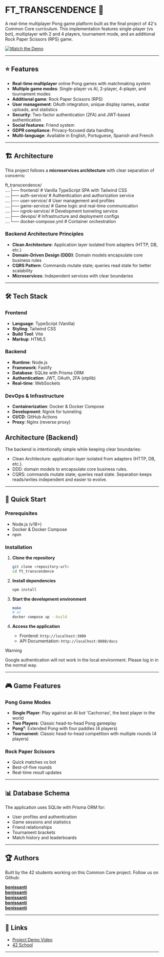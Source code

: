 # FT_TRANSCENDENCE 🏓

A real-time multiplayer Pong game platform built as the final project of 42's Common Core curriculum. This implementation features single-player (vs bot), multiplayer with 2 and 4 players, tournament mode, and an additional Rock Paper Scissors (RPS) game.

[![Watch the Demo](https://i.sstatic.net/Vp2cE.png)](https://drive.google.com/file/d/13-LrXIbCxl5CwCafj5Glb7it4JLWT2Y7/view?usp=sharing)

---

## :star: Features

- **Real-time multiplayer** online Pong games with matchmaking system
- **Multiple game modes**: Single-player vs AI, 2-player, 4-player, and tournament modes
- **Additional game**: Rock Paper Scissors (RPS)
- **User management**: OAuth integration, unique display names, avatar uploads, and statistics
- **Security**: Two-factor authentication (2FA) and JWT-based authentication
- **Social features**: Friend system
- **GDPR compliance**: Privacy-focused data handling
- **Multi-language**: Available in English, Portuguese, Spanish and French

---

## 🏗️ Architecture

This project follows a **microservices architecture** with clear separation of concerns:

ft_transcendence/ <br>
....├── frontend/           # Vanilla TypeScript SPA with Tailwind CSS <br>
....├── auth-service/       # Authentication and authorization service <br>
....├── user-service/       # User management and profiles <br>
....├── game-service/       # Game logic and real-time communication <br>
....├── ngrok-service/      # Development tunneling service <br>
....├── devops/             # Infrastructure and deployment configs<br> 
....└── docker-compose.yml  # Container orchestration<br>



### Backend Architecture Principles

- **Clean Architecture**: Application layer isolated from adapters (HTTP, DB, etc.)
- **Domain-Driven Design (DDD)**: Domain models encapsulate core business rules
- **CQRS Pattern**: Commands mutate state; queries read state for better scalability
- **Microservices**: Independent services with clear boundaries

---

## 🛠️ Tech Stack

### Frontend
- **Language**: TypeScript (Vanilla)
- **Styling**: Tailwind CSS
- **Build Tool**: Vite
- **Markup**: HTML5

### Backend
- **Runtime**: Node.js
- **Framework**: Fastify
- **Database**: SQLite with Prisma ORM
- **Authentication**: JWT, OAuth, 2FA (otplib)
- **Real-time**: WebSockets

### DevOps & Infrastructure
- **Containerization**: Docker & Docker Compose
- **Development**: Ngrok for tunneling
- **CI/CD**: GitHub Actions
- **Proxy**: Nginx (reverse proxy)


## Architecture (Backend)
The backend is intentionally simple while keeping clear boundaries:
- Clean Architecture: application layer isolated from adapters (HTTP, DB, etc.).
- DDD: domain models to encapsulate core business rules.
- CQRS: commands mutate state; queries read state. Separation keeps reads/writes independent and easier to evolve.

---

## 🚀 Quick Start

### Prerequisites
- Node.js (v18+)
- Docker & Docker Compose
- npm

### Installation

1. **Clone the repository**
   ```bash
   git clone <repository-url>
   cd ft_transcendence
   ```

2. **Install dependencies**
   ```bash
   npm install
   ```

3. **Start the development environment**
   ```bash
   make
   # or
   docker compose up --build
   ```

4. **Access the application**
    - Frontend: `http://localhost:3000`
    - API Documentation: `http://localhost:8080/docs`

> [!WARNING]
> Google authentication will not work in the local environment. Please log in in the normal way.

---

## 🎮 Game Features

### Pong Game Modes
- **Single Player**: Play against an AI bot 'Cachorrao', the best player in the world
- **Two Players**: Classic head-to-head Pong gameplay
- **Pong²**: Extended Pong with four paddles (4 players)
- **Tournament**: Classic head-to-head competition with multiple rounds (4 players)

### Rock Paper Scissors
- Quick matches vs bot
- Best-of-five rounds
- Real-time result updates

---

## 📊 Database Schema

The application uses SQLite with Prisma ORM for:
- User profiles and authentication
- Game sessions and statistics
- Friend relationships
- Tournament brackets
- Match history and leaderboards

---

## 🏆 Authors

Built by the 42 students working on this Common Core project. Follow us on Github:

**[bonissanti](https://github.com/iuricode/readme-template/tree/main/perfil)**<br>
**[bonissanti](https://github.com/iuricode/readme-template/tree/main/perfil)**<br>
**[bonissanti](https://github.com/iuricode/readme-template/tree/main/perfil)**<br>
**[bonissanti](https://github.com/iuricode/readme-template/tree/main/perfil)**<br>
**[bonissanti](https://github.com/iuricode/readme-template/tree/main/perfil)**

---

## 🔗 Links

- [Project Demo Video](https://drive.google.com/file/d/13-LrXIbCxl5CwCafj5Glb7it4JLWT2Y7/view?usp=sharing)
- [42 School](https://42.fr/)

---


